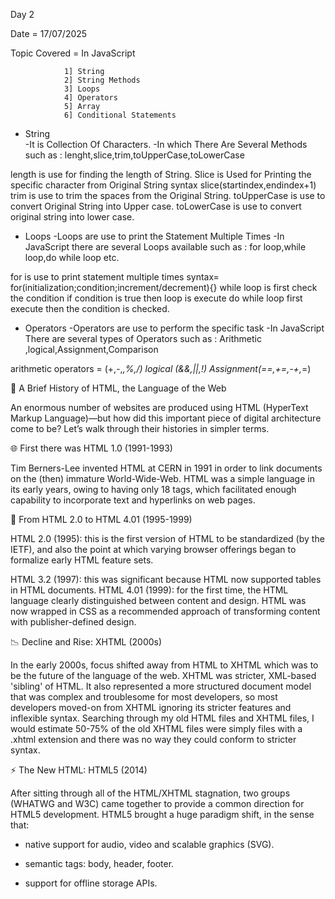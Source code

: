 Day 2

Date = 17/07/2025

Topic Covered = In JavaScript

                1] String
                2] String Methods
                3] Loops
                4] Operators
                5] Array
                6] Conditional Statements


* String  
-It is Collection Of Characters.
-In which There Are Several Methods
 such as :
 lenght,slice,trim,toUpperCase,toLowerCase

 length is use for finding the length of String.
 Slice is Used for Printing the specific character from Original String  syntax slice(startindex,endindex+1)
 trim is use to trim the spaces from the Original String.
 toUpperCase is use to convert Original String into Upper case.
 toLowerCase is use to convert original string into lower case.


* Loops
-Loops are use to print the Statement Multiple Times
-In JavaScript there are several Loops available
 such as :
 for loop,while loop,do while loop etc.

 for is use to print statement multiple times syntax= for(initialization;condition;increment/decrement){}
 while loop is first check the condition if condition is true then loop is execute
 do while loop first execute then the condition is checked.

* Operators
-Operators are use to perform the specific task
-In JavaScript There are several types of Operators 
 such as :
 Arithmetic ,logical,Assignment,Comparison

 arithmetic operators = (+,-,*,%,/)
 logical (&&,||,!)
 Assignment(==,+=,-+,*=)



 📜 A Brief History of HTML, the Language of the Web

An enormous number of websites are produced using HTML (HyperText Markup Language)—but how did this important piece of digital architecture come to be? Let’s walk through their histories in simpler terms.

🌐 First there was HTML 1.0 (1991-1993)

Tim Berners-Lee invented HTML at CERN in 1991 in order to link documents on the (then) immature World-Wide-Web. HTML was a simple language in its early years, owing to having only 18 tags, which facilitated enough capability to incorporate text and hyperlinks on web pages.

🚀 From HTML 2.0 to HTML 4.01 (1995-1999)

HTML 2.0 (1995): this is the first version of HTML to be standardized (by the IETF), and also the point at which varying browser offerings began to formalize early HTML feature sets.

HTML 3.2 (1997): this was significant because HTML now supported tables in HTML documents. HTML 4.01 (1999): for the first time, the HTML language clearly distinguished between content and design. HTML was now wrapped in CSS as a recommended approach of transforming content with publisher-defined design.

📉 Decline and Rise: XHTML (2000s)

In the early 2000s, focus shifted away from HTML to XHTML which was to be the future of the language of the web. XHTML was stricter, XML-based 'sibling' of HTML. It also represented a more structured document model that was complex and troublesome for most developers, so most developers moved-on from XHTML ignoring its stricter features and inflexible syntax. Searching through my old HTML files and XHTML files, I would estimate 50-75% of the old XHTML files were simply files with a .xhtml extension and there was no way they could conform to stricter syntax.

⚡ The New HTML: HTML5 (2014)

After sitting through all of the HTML/XHTML stagnation, two groups (WHATWG and W3C) came together to provide a common direction for HTML5 development. HTML5 brought a huge paradigm shift, in the sense that:

- native support for audio, video and scalable graphics (SVG).

- semantic tags: body, header, footer.

- support for offline storage APIs. 




           